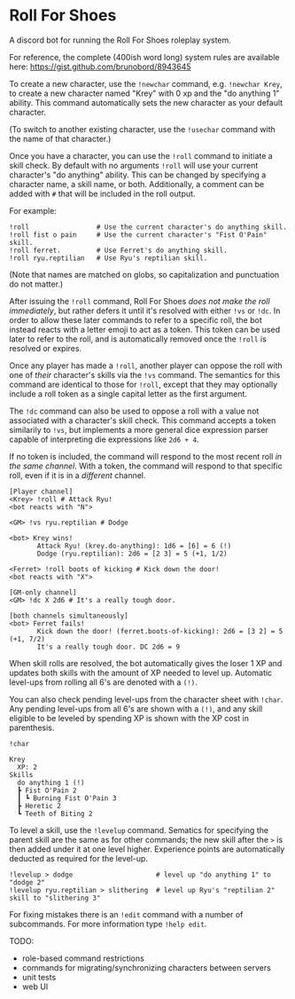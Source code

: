 # Roll For Shoes
A discord bot for running the Roll For Shoes roleplay system.

For reference, the complete (400ish word long) system rules are available here: https://gist.github.com/brunobord/8943645

To create a new character, use the `!newchar` command, e.g. `!newchar Krey`, to create a new character named "Krey" with 0 xp and the "do anything 1" ability.
This command automatically sets the new character as your default character.

(To switch to another existing character, use the `!usechar` command with the name of that character.)

Once you have a character, you can use the `!roll` command to initiate a skill check.
By default with no arguments `!roll` will use your current character's "do anything" ability.
This can be changed by specifying a character name, a skill name, or both.
Additionally, a comment can be added with `#` that will be included in the roll output.

For example:

```
!roll                 # Use the current character's do anything skill.
!roll fist o pain     # Use the current character's "Fist O'Pain" skill.
!roll ferret.         # Use Ferret's do anything skill.
!roll ryu.reptilian   # Use Ryu's reptilian skill.
```

(Note that names are matched on globs, so capitalization and punctuation do not matter.)

After issuing the `!roll` command, Roll For Shoes *does not make the roll immediately*, but rather defers it until it's resolved with either `!vs` or `!dc`.
In order to allow these later commands to refer to a specific roll, the bot instead reacts with a letter emoji to act as a token.
This token can be used later to refer to the roll, and is automatically removed once the `!roll` is resolved or expires.

Once any player has made a `!roll`, another player can oppose the roll with one of _their_ character's skills via the `!vs` command.
The semantics for this command are identical to those for `!roll`, except that they may optionally include a roll token as a single capital letter as the first argument.

The `!dc` command can also be used to oppose a roll with a value not associated with a character's skill check.
This command accepts a token similarily to `!vs`, but implements a more general dice expression parser capable of interpreting die expressions like `2d6 + 4`.

If no token is included, the command will respond to the most recent roll _in the same channel_.
With a token, the command will respond to that specific roll, even if it is in a _different_ channel.

```
[Player channel]
<Krey> !roll # Attack Ryu!
<bot reacts with "N">

<GM> !vs ryu.reptilian # Dodge

<bot> Krey wins!
       Attack Ryu! (krey.do-anything): 1d6 = [6] = 6 (!)
       Dodge (ryu.reptilian): 2d6 = [2 3] = 5 (+1, 1/2)

<Ferret> !roll boots of kicking # Kick down the door!
<bot reacts with "X">

[GM-only channel]
<GM> !dc X 2d6 # It's a really tough door.

[both channels simultaneously]
<bot> Ferret fails!
       Kick down the door! (ferret.boots-of-kicking): 2d6 = [3 2] = 5 (+1, 7/2)
       It's a really tough door. DC 2d6 = 9
```

When skill rolls are resolved, the bot automatically gives the loser 1 XP and updates both skills with the amount of XP needed to level up.
Automatic level-ups from rolling all 6's are denoted with a `(!)`.

You can also check pending level-ups from the character sheet with `!char`.
Any pending level-ups from all 6's are shown with a `(!)`, and any skill eligible to be leveled by spending XP is shown with the XP cost in parenthesis.

```
!char

Krey
  XP: 2
Skills
  do anything 1 (!)
  ┣ Fist O'Pain 2
  ┃ ┗ Burning Fist O'Pain 3
  ┣ Heretic 2
  ┗ Teeth of Biting 2
```


To level a skill, use the `!levelup` command.
Sematics for specifying the parent skill are the same as for other commands; the new skill after the `>` is then added under it at one level higher.
Experience points are automatically deducted as required for the level-up.

```
!levelup > dodge                     # level up "do anything 1" to "dodge 2"
!levelup ryu.reptilian > slithering  # level up Ryu's "reptilian 2" skill to "slithering 3"
```

For fixing mistakes there is an `!edit` command with a number of subcommands.
For more information type `!help edit`.


TODO:

- role-based command restrictions
- commands for migrating/synchronizing characters between servers
- unit tests
- web UI